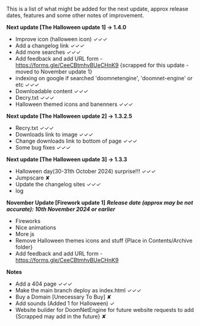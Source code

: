 This is a list of what might be added for the next update, approx release dates, features and some other notes of improvement.

**Next update [The Halloween update 1] -> 1.4.0**
- Improve icon (halloween icon) ✓✓✓
- Add a changelog link ✓✓✓
- Add more searches ✓✓✓
- Add feedback and add URL form - https://forms.gle/CeeCBtmhvBUeCHnK9 {scrapped for this update - moved to November update 1}
- indexing on google if searched 'doomnetengine', 'doomnet-engine' or etc ✓✓✓
- Downloadable content ✓✓✓
- Decry.txt ✓✓✓
- Halloween themed icons and banenners ✓✓✓

**Next update [The Halloween update 2] -> 1.3.2.5**
- Recry.txt ✓✓✓
- Downloads link to image ✓✓✓
- Change downloads link to bottom of page ✓✓✓
- Some bug fixes ✓✓✓

**Next update [The Halloween update 3] -> 1.3.3**
- Halloween day(30-31th October 2024) surprise!!! ✓✓✓
- Jumpscare ✘
- Update the changelog sites ✓✓✓
- log

**November Update [Firework update 1]**
**_Release date (approx may be not accurate): 10th November 2024 or earlier_**
- Fireworks
- Nice animations
- More js
- Remove Halloween themes icons and stuff {Place in Contents/Archive folder}
- Add feedback and add URL form - https://forms.gle/CeeCBtmhvBUeCHnK9

**Notes**
- Add a 404 page ✓✓✓
- Make the main branch deploy as index.html ✓✓✓
- Buy a Domain [Unecessary To Buy] ✘
- Add sounds (Added 1 for Halloween) ✓
- Website builder for DoomNetEngine for future website requests to add {Scrapped may add in the future} ✘
